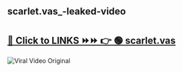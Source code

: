 
 ## scarlet.vas_-leaked-video 

# <h2><a href="https://clipsfans.com/scarlet.vas_&ref=git">🔗 Click to LINKS ⏩⏩ 👉 🟢 scarlet.vas  </a></h2>

<a href="https://clipsfans.com/scarlet.vas_&ref=git" rel="nofollow" data-target="animated-image.originalLink"><img src="https://i.ibb.co.com/xMMVF88/686577567.gif" alt="Viral Video Original" style="max-width: 100%; display: inline-block;" data-target="animated-image.originalImage"></a>
